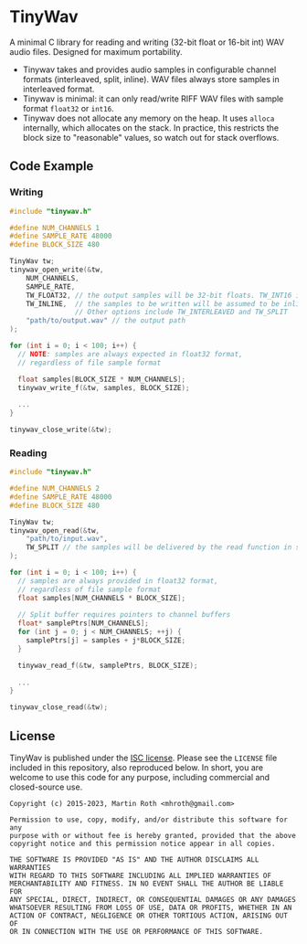 # TinyWav

A minimal C library for reading and writing (32-bit float or 16-bit int) WAV audio files. Designed for maximum portability.

* Tinywav takes and provides audio samples in configurable channel formats (interleaved, split, inline). WAV files always store samples in interleaved format.
* Tinywav is minimal: it can only read/write RIFF WAV files with sample format `float32` or `int16`.
* Tinywav does not allocate any memory on the heap. It uses `alloca` internally, which allocates on the stack. In practice, this restricts the block size to "reasonable" values, so watch out for stack overflows.

## Code Example
### Writing

```c
#include "tinywav.h"

#define NUM_CHANNELS 1
#define SAMPLE_RATE 48000
#define BLOCK_SIZE 480

TinyWav tw;
tinywav_open_write(&tw,
    NUM_CHANNELS,
    SAMPLE_RATE,
    TW_FLOAT32, // the output samples will be 32-bit floats. TW_INT16 is also supported
    TW_INLINE,  // the samples to be written will be assumed to be inlined in a single buffer.
                // Other options include TW_INTERLEAVED and TW_SPLIT
    "path/to/output.wav" // the output path
);

for (int i = 0; i < 100; i++) {
  // NOTE: samples are always expected in float32 format, 
  // regardless of file sample format

  float samples[BLOCK_SIZE * NUM_CHANNELS];
  tinywav_write_f(&tw, samples, BLOCK_SIZE);
  
  ...
}

tinywav_close_write(&tw);
```

### Reading
```c
#include "tinywav.h"

#define NUM_CHANNELS 2
#define SAMPLE_RATE 48000
#define BLOCK_SIZE 480

TinyWav tw;
tinywav_open_read(&tw, 
	"path/to/input.wav",
	TW_SPLIT // the samples will be delivered by the read function in split format
);

for (int i = 0; i < 100; i++) {
  // samples are always provided in float32 format, 
  // regardless of file sample format
  float samples[NUM_CHANNELS * BLOCK_SIZE];
  
  // Split buffer requires pointers to channel buffers
  float* samplePtrs[NUM_CHANNELS];
  for (int j = 0; j < NUM_CHANNELS; ++j) {
    samplePtrs[j] = samples + j*BLOCK_SIZE;
  }

  tinywav_read_f(&tw, samplePtrs, BLOCK_SIZE);
  
  ...
}

tinywav_close_read(&tw);
```

## License
TinyWav is published under the [ISC license](http://opensource.org/licenses/ISC). Please see the `LICENSE` file included in this repository, also reproduced below. In short, you are welcome to use this code for any purpose, including commercial and closed-source use.

```
Copyright (c) 2015-2023, Martin Roth <mhroth@gmail.com>

Permission to use, copy, modify, and/or distribute this software for any
purpose with or without fee is hereby granted, provided that the above
copyright notice and this permission notice appear in all copies.

THE SOFTWARE IS PROVIDED "AS IS" AND THE AUTHOR DISCLAIMS ALL WARRANTIES
WITH REGARD TO THIS SOFTWARE INCLUDING ALL IMPLIED WARRANTIES OF
MERCHANTABILITY AND FITNESS. IN NO EVENT SHALL THE AUTHOR BE LIABLE FOR
ANY SPECIAL, DIRECT, INDIRECT, OR CONSEQUENTIAL DAMAGES OR ANY DAMAGES
WHATSOEVER RESULTING FROM LOSS OF USE, DATA OR PROFITS, WHETHER IN AN
ACTION OF CONTRACT, NEGLIGENCE OR OTHER TORTIOUS ACTION, ARISING OUT OF
OR IN CONNECTION WITH THE USE OR PERFORMANCE OF THIS SOFTWARE.
```
